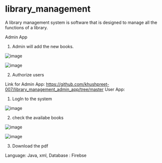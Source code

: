 # library_management

A library management system is software that is designed to manage all the functions of a library.

Admin App 
1. Admin will add the new books.

![image](https://github.com/khushpreet-007/library_management/assets/75271300/22ee6b7b-545c-42f4-b90d-3764af889e71)

![image](https://github.com/khushpreet-007/library_management/assets/75271300/b2baeaf6-d3d9-44c7-ba91-413d4af5e385)

2. Authorize users

Link for Admin App: https://github.com/khushpreet-007/library_management_admin_app/tree/master
User App:
1. LogIn to the system

![image](https://github.com/khushpreet-007/library_management/assets/75271300/84fc429b-8cee-4811-9b13-699d084aab76)

2. check the availabe books

![image](https://github.com/khushpreet-007/library_management/assets/75271300/ed342d44-79bd-4da8-87b3-9e92e81fa9cc)

![image](https://github.com/khushpreet-007/library_management/assets/75271300/ab4f7ecf-d0fc-4da7-a0ed-a61e090fd9f1)

3. Download the pdf


Language: Java, xml,
Database : Firebse
